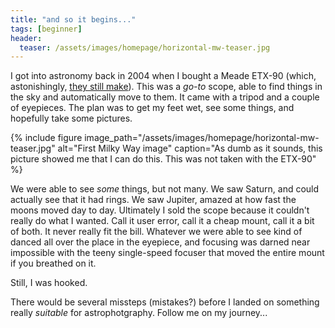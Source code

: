 ```yaml
---
title: "and so it begins..."
tags: [beginner]
header:
  teaser: /assets/images/homepage/horizontal-mw-teaser.jpg
---
```


I got into astronomy back in 2004 when I bought a Meade ETX-90 (which, astonishingly, [they still make](https://www.amazon.com/gp/product/B01CPW0A8M)).  This was a _go-to_ scope, able to find things in the sky and automatically move to them.  It came with a tripod and a couple of eyepieces.  The plan was to get my feet wet, see some things, and hopefully take some pictures.

<!--more-->

{% 
  include figure image_path="/assets/images/homepage/horizontal-mw-teaser.jpg" 
  alt="First Milky Way image"
  caption="As dumb as it sounds, this picture showed me that I can do this.  This was not taken with the ETX-90" 
%}

We were able to see *some* things, but not many.  We saw Saturn, and could actually see that it had rings. We saw Jupiter, amazed at how fast the moons moved day to day.  Ultimately I sold the scope because it couldn't really do what I wanted.  Call it user error, call it a cheap mount, call it a bit of both.  It never really fit the bill.  Whatever we were able to see kind of danced all over the place in the eyepiece, and focusing was darned near impossible with the teeny single-speed focuser that moved the entire mount if you breathed on it.

Still, I was hooked.

There would be several missteps (mistakes?) before I landed on something really _suitable_ for astrophotgraphy.  Follow me on my journey...